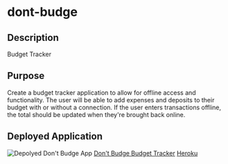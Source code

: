 # dont-budge

## Description
Budget Tracker

## Purpose
Create a budget tracker application to allow for offline access and functionality. The user will be able to add expenses and deposits to their budget with or without a connection. If the user enters transactions offline, the total should be updated when they're brought back online.

## Deployed Application
![Depolyed Don't Budge App](https://drive.google.com/file/d/1_OrYEKB5Iqti9gdGfg1JCqBw-O2xJYeM/view?usp=sharing)
[Don't Budge Budget Tracker](https://sumwillrodt.github.io/dont-budge/)
[Heroku]()